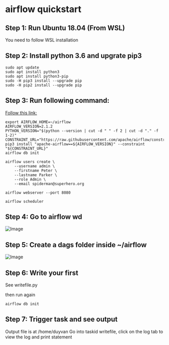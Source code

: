 # airflow quickstart

## Step 1: Run Ubuntu 18.04 (From WSL)
You need to follow WSL installation

## Step 2: Install python 3.6 and upgrate pip3

```
sudo apt update
sudo apt install python3
sudo apt install python3-pip
sudo -H pip3 install --upgrade pip
sudo -H pip2 install --upgrade pip
```

## Step 3: Run following command:
[Follow this link:](https://airflow.apache.org/docs/apache-airflow/stable/start/local.html)

```
export AIRFLOW_HOME=~/airflow
AIRFLOW_VERSION=2.1.2
PYTHON_VERSION="$(python --version | cut -d " " -f 2 | cut -d "." -f 1-2)"
CONSTRAINT_URL="https://raw.githubusercontent.com/apache/airflow/constraints-${AIRFLOW_VERSION}/constraints-${PYTHON_VERSION}.txt"
pip3 install "apache-airflow==${AIRFLOW_VERSION}" --constraint "${CONSTRAINT_URL}"
airflow db init

airflow users create \
    --username admin \
    --firstname Peter \
    --lastname Parker \
    --role Admin \
    --email spiderman@superhero.org
    
airflow webserver --port 8080

airflow scheduler
```

## Step 4: Go to airflow wd
![Image](https://raw.githubusercontent.com/duyvantest/airflow_quickstart/main/images/airflow_wd.JPG)

## Step 5: Create a dags folder inside ~/airflow
![Image](https://raw.githubusercontent.com/duyvantest/airflow_quickstart/main/images/dagfolder.JPG)

## Step 6: Write your first
See writefile.py

then run again
```
airflow db init
```
## Step 7: Trigger task and see output
Output file is at /home/duyvan
Go into taskid writefile, click on the log tab to view the log and print statement
